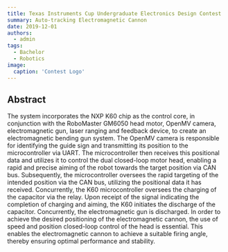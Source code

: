 ```yaml
---
title: Texas Instruments Cup Undergraduate Electronics Design Contest
summary: Auto-tracking Electromagnetic Cannon
date: 2019-12-01
authors:
  - admin
tags:
  - Bachelor
  - Robotics
image:
  caption: 'Contest Logo'
---
```


## Abstract

The system incorporates the NXP K60 chip as the control core, in conjunction with the RoboMaster GM6050 head motor, OpenMV camera, electromagnetic gun, laser ranging and feedback device, to create an electromagnetic bending gun system. The OpenMV camera is responsible for identifying the guide sign and transmitting its position to the microcontroller via UART. The microcontroller then receives this positional data and utilizes it to control the dual closed-loop motor head, enabling a rapid and precise aiming of the robot towards the target position via CAN bus. Subsequently, the microcontroller oversees the rapid targeting of the intended position via the CAN bus, utilizing the positional data it has received. Concurrently, the K60 microcontroller oversees the charging of the capacitor via the relay. Upon receipt of the signal indicating the completion of charging and aiming, the K60 initiates the discharge of the capacitor. Concurrently, the electromagnetic gun is discharged. In order to achieve the desired positioning of the electromagnetic cannon, the use of speed and position closed-loop control of the head is essential. This enables the electromagnetic cannon to achieve a suitable firing angle, thereby ensuring optimal performance and stability.
